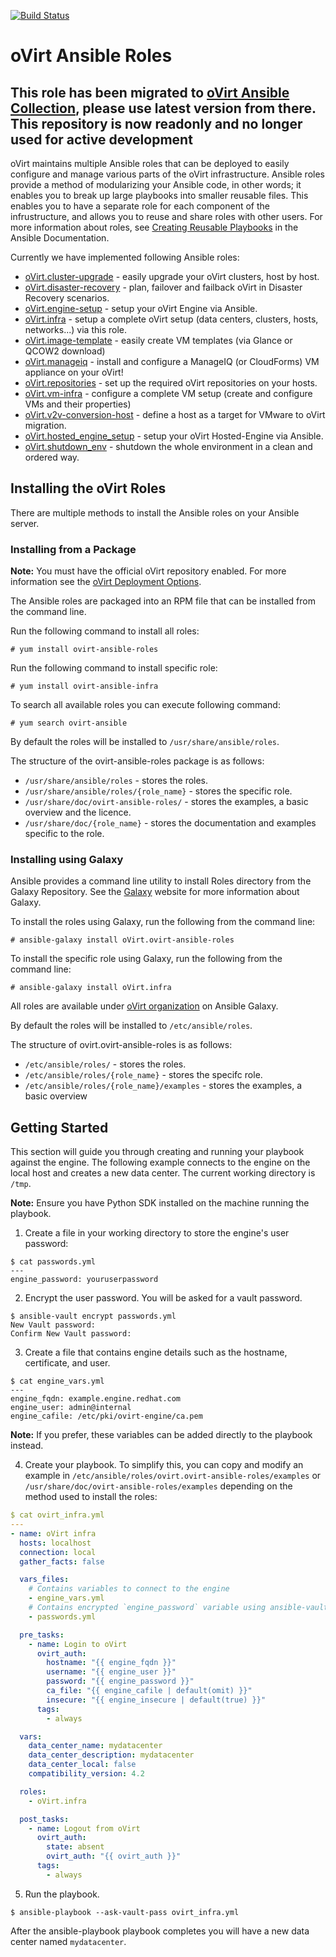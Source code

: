 [![Build Status](https://travis-ci.org/oVirt/ovirt-ansible.svg?branch=master)](https://travis-ci.org/oVirt/ovirt-ansible)

# oVirt Ansible Roles

## This role has been migrated to [oVirt Ansible Collection](https://github.com/ovirt/ovirt-ansible-collection), please use latest version from there. This repository is now readonly and no longer used for active development

oVirt maintains multiple Ansible roles that can be deployed to easily configure and manage various parts of the oVirt infrastructure. Ansible roles provide a method of modularizing your Ansible code, in other words; it enables you to break up large playbooks into smaller reusable files. This enables you to have a separate role for each component of the infrustructure, and allows you to reuse and share roles with other users. For more information about roles, see [Creating Reusable Playbooks] in the Ansible Documentation.

Currently we have implemented following Ansible roles:

* [oVirt.cluster-upgrade] - easily upgrade your oVirt clusters, host by host.
* [oVirt.disaster-recovery] - plan, failover and failback oVirt in Disaster Recovery scenarios.
* [oVirt.engine-setup] - setup your oVirt Engine via Ansible.
* [oVirt.infra] - setup a complete oVirt setup (data centers, clusters, hosts, networks...) via this role.
* [oVirt.image-template] - easily create VM templates (via Glance or QCOW2 download)
* [oVirt.manageiq] - install and configure a ManageIQ (or CloudForms) VM appliance on your oVirt!
* [oVirt.repositories] - set up the required oVirt repositories on your hosts.
* [oVirt.vm-infra] - configure a complete VM setup (create and configure VMs and their properties)
* [oVirt.v2v-conversion-host] - define a host as a target for VMware to oVirt migration.
* [oVirt.hosted_engine_setup] - setup your oVirt Hosted-Engine via Ansible.
* [oVirt.shutdown_env] - shutdown the whole environment in a clean and ordered way.

## Installing the oVirt Roles

There are multiple methods to install the Ansible roles on your Ansible server.

### Installing from a Package

__Note:__ You must have the official oVirt repository enabled. For more information see the [oVirt Deployment Options].

The Ansible roles are packaged into an RPM file that can be installed from the command line.

Run the following command to install all roles:
```
# yum install ovirt-ansible-roles
```
Run the following command to install specific role:
```
# yum install ovirt-ansible-infra
```
To search all available roles you can execute following command:
```
# yum search ovirt-ansible
```
By default the roles will be installed to `/usr/share/ansible/roles`.

The structure of the ovirt-ansible-roles package is as follows:
*    `/usr/share/ansible/roles` - stores the roles.
*    `/usr/share/ansible/roles/{role_name}` - stores the specific role.
*    `/usr/share/doc/ovirt-ansible-roles/` - stores the examples, a basic overview and the licence.
*    `/usr/share/doc/{role_name}` - stores the documentation and examples specific to the role.

### Installing using Galaxy

Ansible provides a command line utility to install Roles directory from the Galaxy Repository. See the [Galaxy] website for more information about Galaxy.

To install the roles using Galaxy, run the following from the command line:
```
# ansible-galaxy install oVirt.ovirt-ansible-roles
```
To install the specific role using Galaxy, run the following from the command line:
```
# ansible-galaxy install oVirt.infra
```
All roles are available under [oVirt organization] on Ansible Galaxy.

By default the roles will be installed to `/etc/ansible/roles`.

The structure of ovirt.ovirt-ansible-roles is as follows:
* `/etc/ansible/roles/` - stores the roles.
* `/etc/ansible/roles/{role_name}` - stores the specifc role.
* `/etc/ansible/roles/{role_name}/examples` - stores the examples, a basic overview

## Getting Started

This section will guide you through creating and running your playbook against the engine.
The following example connects to the engine on the local host and creates a new data center. The current working directory is `/tmp`.

**Note:** Ensure you have Python SDK installed on the machine running the playbook.

1) Create a file in your working directory to store the engine's user password:
```
$ cat passwords.yml
---
engine_password: youruserpassword
```

2) Encrypt the user password. You will be asked for a vault password.
```
$ ansible-vault encrypt passwords.yml
New Vault password:
Confirm New Vault password:
```
3) Create a file that contains engine details such as the hostname, certificate, and user.
```
$ cat engine_vars.yml
---
engine_fqdn: example.engine.redhat.com
engine_user: admin@internal
engine_cafile: /etc/pki/ovirt-engine/ca.pem
```
**Note:** If you prefer, these variables can be added directly to the playbook instead.

4) Create your playbook. To simplify this, you can copy and modify an example in `/etc/ansible/roles/ovirt.ovirt-ansible-roles/examples` or `/usr/share/doc/ovirt-ansible-roles/examples` depending on the method used to install the roles:
```yaml
$ cat ovirt_infra.yml
---
- name: oVirt infra
  hosts: localhost
  connection: local
  gather_facts: false

  vars_files:
    # Contains variables to connect to the engine
    - engine_vars.yml
    # Contains encrypted `engine_password` variable using ansible-vault
    - passwords.yml

  pre_tasks:
    - name: Login to oVirt
      ovirt_auth:
        hostname: "{{ engine_fqdn }}"
        username: "{{ engine_user }}"
        password: "{{ engine_password }}"
        ca_file: "{{ engine_cafile | default(omit) }}"
        insecure: "{{ engine_insecure | default(true) }}"
      tags:
        - always

  vars:
    data_center_name: mydatacenter
    data_center_description: mydatacenter
    data_center_local: false
    compatibility_version: 4.2

  roles:
    - oVirt.infra

  post_tasks:
    - name: Logout from oVirt
      ovirt_auth:
        state: absent
        ovirt_auth: "{{ ovirt_auth }}"
      tags:
        - always
```

5) Run the playbook.
```
$ ansible-playbook --ask-vault-pass ovirt_infra.yml
```
After the ansible-playbook playbook completes you will have a new data center named `mydatacenter`.

[oVirt.infra]: https://github.com/oVirt/ovirt-ansible-infra/blob/master/README.md
[oVirt.image-template]: https://github.com/oVirt/ovirt-ansible-image-template/blob/master/README.md
[oVirt.vm-infra]: https://github.com/oVirt/ovirt-ansible-vm-infra/blob/master/README.md
[oVirt.cluster-upgrade]: https://github.com/oVirt/ovirt-ansible-cluster-upgrade/blob/master/README.md
[oVirt.manageiq]: https://github.com/oVirt/ovirt-ansible-manageiq/blob/master/README.md
[Creating Reusable Playbooks]: http://docs.ansible.com/ansible/latest/playbooks_reuse.html
[oVirt Deployment Options]: https://www.ovirt.org/download/
[Galaxy]: https://galaxy.ansible.com/
[oVirt organization]: https://galaxy.ansible.com/oVirt/
[oVirt.disaster-recovery]: https://github.com/oVirt/ovirt-ansible-disaster-recovery/blob/master/README.md
[oVirt.engine-setup]: https://github.com/oVirt/ovirt-ansible-engine-setup/blob/master/README.md
[oVirt.repositories]: https://github.com/oVirt/ovirt-ansible-repositories/blob/master/README.md
[oVirt.v2v-conversion-host]: https://github.com/oVirt/ovirt-ansible-v2v-conversion-host/blob/master/README.md
[oVirt.hosted_engine_setup]: https://github.com/oVirt/ovirt-ansible-hosted-engine-setup/blob/master/README.md
[oVirt.shutdown_env]: https://github.com/oVirt/ovirt-ansible-shutdown-env/blob/master/README.md
